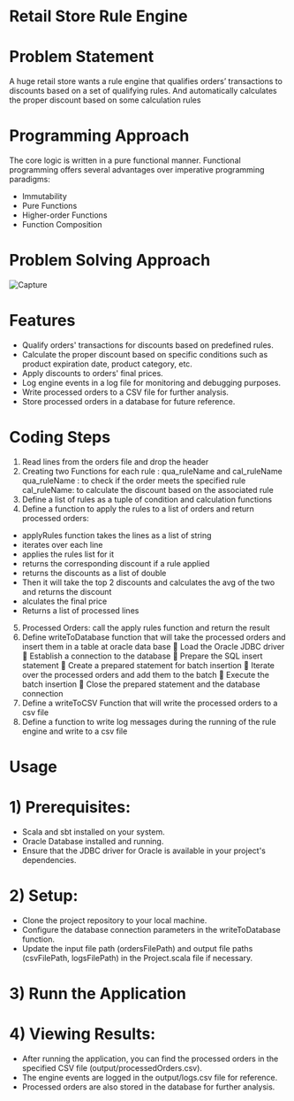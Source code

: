 # Retail Store Rule Engine
# Problem Statement
A huge retail store wants a rule engine that qualifies orders’ transactions to discounts based
on a set of qualifying rules. And automatically calculates the proper discount based on some
calculation rules
# Programming Approach
The core logic is written in a pure functional manner.
Functional programming offers several advantages over imperative programming paradigms:
- Immutability
- Pure Functions
- Higher-order Functions
- Function Composition
# Problem Solving Approach

 
![Capture](https://github.com/israa-aly/Discount-Rule-Engine-By-Scala/assets/68852141/05ee34f9-1f21-46f7-ab86-abdf8d864c1b)

# Features
- Qualify orders' transactions for discounts based on predefined rules.
- Calculate the proper discount based on specific conditions such as product expiration date, product category, etc.
- Apply discounts to orders' final prices.
- Log engine events in a log file for monitoring and debugging purposes.
- Write processed orders to a CSV file for further analysis.
- Store processed orders in a database for future reference.
# Coding Steps
1) Read lines from the orders file and drop the header
2) Creating two Functions for each rule : qua_ruleName and cal_ruleName
   qua_ruleName : to check if the order meets the specified rule
   cal_ruleName: to calculate the discount based on the associated rule
3) Define a list of rules as a tuple of condition and calculation functions
4) Define a function to apply the rules to a list of orders and return processed orders:
- applyRules function takes the lines as a list of string
- iterates over each line
- applies the rules list for it 
- returns the corresponding discount if a rule applied
- returns the discounts as a list of double
-  Then it will take the top 2 discounts and calculates the avg of the two and returns 
the discount
- alculates the final price 
- Returns a list of processed lines
5) Processed Orders: call the apply rules function and return the result 
6) Define writeToDatabase function that will take the processed orders and insert them 
in a table at oracle data base 
 Load the Oracle JDBC driver
 Establish a connection to the database
 Prepare the SQL insert statement
 Create a prepared statement for batch insertion
 Iterate over the processed orders and add them to the batch
 Execute the batch insertion
 Close the prepared statement and the database connection
7) Define a writeToCSV Function that will write the processed orders to a csv file 
8) Define a function to write log messages during the running of the rule engine and 
write to a csv file
# Usage
# 1) Prerequisites:
- Scala and sbt installed on your system.
- Oracle Database installed and running.
- Ensure that the JDBC driver for Oracle is available in your project's dependencies.
# 2) Setup:
- Clone the project repository to your local machine.
- Configure the database connection parameters in the writeToDatabase function.
- Update the input file path (ordersFilePath) and output file paths (csvFilePath, logsFilePath) in the Project.scala file if necessary.
# 3) Runn the Application
# 4) Viewing Results:
- After running the application, you can find the processed orders in the specified CSV file (output/processedOrders.csv).
- The engine events are logged in the output/logs.csv file for reference.
- Processed orders are also stored in the database for further analysis.
